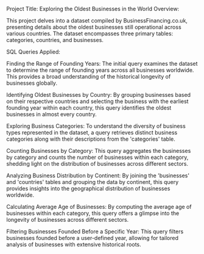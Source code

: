 Project Title: Exploring the Oldest Businesses in the World
Overview:

 This project delves into a dataset compiled by BusinessFinancing.co.uk, presenting details about the oldest businesses still operational across various countries. The dataset encompasses three primary tables: categories, countries, and businesses.
 
 SQL Queries Applied:

  Finding the Range of Founding Years: The initial query examines the dataset to determine the range of founding years across all businesses worldwide. This provides a broad understanding of the historical longevity of businesses globally.

  Identifying Oldest Businesses by Country: By grouping businesses based on their respective countries and selecting the business with the earliest founding year within each country, this query identifies the oldest businesses in almost every country.
  
  Exploring Business Categories: To understand the diversity of business types represented in the dataset, a query retrieves distinct business categories along with their descriptions from the 'categories' table.

  Counting Businesses by Category: This query aggregates the businesses by category and counts the number of businesses within each category, shedding light on the distribution of businesses across different sectors.

  Analyzing Business Distribution by Continent: By joining the 'businesses' and 'countries' tables and grouping the data by continent, this query provides insights into the geographical distribution of businesses worldwide.

  Calculating Average Age of Businesses: By computing the average age of businesses within each category, this query offers a glimpse into the longevity of businesses across different sectors.

  Filtering Businesses Founded Before a Specific Year: This query filters businesses founded before a user-defined year, allowing for tailored analysis of businesses with extensive historical roots.
